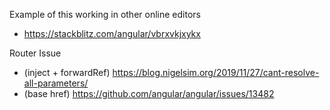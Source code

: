 Example of this working in other online editors
- https://stackblitz.com/angular/vbrxvkjxykx

Router Issue
- (inject + forwardRef) https://blog.nigelsim.org/2019/11/27/cant-resolve-all-parameters/
- (base href) https://github.com/angular/angular/issues/13482
